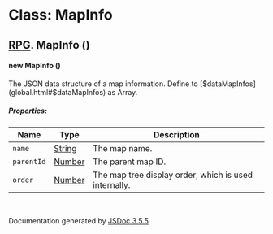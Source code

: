 # Class: MapInfo

## [RPG](RPG.md).  MapInfo ()

#### new MapInfo ()

The JSON data structure of a map information. Define to [$dataMapInfos](global.html#$dataMapInfos) as Array.

##### Properties:

| Name | Type | Description |
| --- | --- | --- |
| `name` | [String](String.md) | The map name. |
| `parentId` | [Number](Number.md) | The parent map ID. |
| `order` | [Number](Number.md) | The map tree display order, which is used internally. |

<dl>
</dl>
 <br>

  Documentation generated by [JSDoc 3.5.5](https://github.com/jsdoc3/jsdoc)
